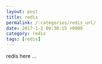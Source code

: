 ```yaml
---
layout: post
title: redis
permalink: /:categories/redis_url/
date: 2017-1-2 09:30:15 +0800
category: redis
tags: [redis]
---
```


redis  here ...



